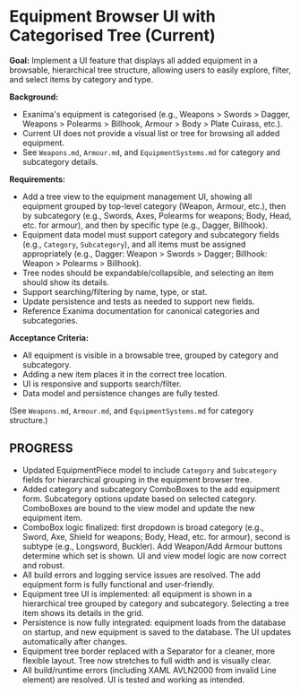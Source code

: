 # Equipment Browser UI with Categorised Tree (Current)

**Goal:** Implement a UI feature that displays all added equipment in a browsable, hierarchical tree structure, allowing users to easily explore, filter, and select items by category and type.

**Background:**
- Exanima's equipment is categorised (e.g., Weapons > Swords > Dagger, Weapons > Polearms > Billhook, Armour > Body > Plate Cuirass, etc.).
- Current UI does not provide a visual list or tree for browsing all added equipment.
- See `Weapons.md`, `Armour.md`, and `EquipmentSystems.md` for category and subcategory details.

**Requirements:**
- Add a tree view to the equipment management UI, showing all equipment grouped by top-level category (Weapon, Armour, etc.), then by subcategory (e.g., Swords, Axes, Polearms for weapons; Body, Head, etc. for armour), and then by specific type (e.g., Dagger, Billhook).
- Equipment data model must support category and subcategory fields (e.g., `Category`, `Subcategory`), and all items must be assigned appropriately (e.g., Dagger: Weapon > Swords > Dagger; Billhook: Weapon > Polearms > Billhook).
- Tree nodes should be expandable/collapsible, and selecting an item should show its details.
- Support searching/filtering by name, type, or stat.
- Update persistence and tests as needed to support new fields.
- Reference Exanima documentation for canonical categories and subcategories.

**Acceptance Criteria:**
- All equipment is visible in a browsable tree, grouped by category and subcategory.
- Adding a new item places it in the correct tree location.
- UI is responsive and supports search/filter.
- Data model and persistence changes are fully tested.

(See `Weapons.md`, `Armour.md`, and `EquipmentSystems.md` for category structure.)

## PROGRESS
- Updated EquipmentPiece model to include `Category` and `Subcategory` fields for hierarchical grouping in the equipment browser tree.
- Added category and subcategory ComboBoxes to the add equipment form. Subcategory options update based on selected category. ComboBoxes are bound to the view model and update the new equipment item.
- ComboBox logic finalized: first dropdown is broad category (e.g., Sword, Axe, Shield for weapons; Body, Head, etc. for armour), second is subtype (e.g., Longsword, Buckler). Add Weapon/Add Armour buttons determine which set is shown. UI and view model logic are now correct and robust.
- All build errors and logging service issues are resolved. The add equipment form is fully functional and user-friendly.
- Equipment tree UI is implemented: all equipment is shown in a hierarchical tree grouped by category and subcategory. Selecting a tree item shows its details in the grid.
- Persistence is now fully integrated: equipment loads from the database on startup, and new equipment is saved to the database. The UI updates automatically after changes.
- Equipment tree border replaced with a Separator for a cleaner, more flexible layout. Tree now stretches to full width and is visually clear.
- All build/runtime errors (including XAML AVLN2000 from invalid Line element) are resolved. UI is tested and working as intended.
